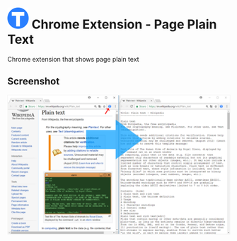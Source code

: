 # ![btn_circle_text.48x48.png](ico/btn_circle_text.48x48.png) Chrome Extension - Page Plain Text 

Chrome extension that shows page plain text

## Screenshot

![screenshot.png](doc/screenshot.png) 
